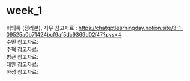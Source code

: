 # week_1

회의록 (정리본), 지우 참고자료 : https://chatgptlearningday.notion.site/3-1-09525a0b71424bcf9af5dc9369d02f47?pvs=4  
수민 참고자료:  
주혁 참고자료:  
병근 참고자료:  
태완 참고자료:  
하성 참고자료:  
